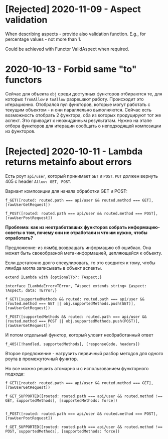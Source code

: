 # [Rejected] 2020-11-09 - Aspect validation

When describing aspects - provide also validation function.
E.g., for percentage values - not more than 1.

Could be achieved with Functor ValidAspect when required.

# 2020-10-13 - Forbid same "to" functors

Сейчас для объекта `obj` среди доступных функторов отбираются те, для которых `fromAllow` и `toAllow` разрешают работу. Происходит это итерационно. Отобрался пул функторов, которые могут работать с текущим объектом - и они параллельно выполняются.
Сейчас есть возможность отобрать 2 функтора, оба из которых продуцируют тот же аспект. Это приводит к неожиданным результатам. Нужно на этапе отбора функторов для итерации сообщать о неподходящей композиции из функторов.

# [Rejected] 2020-10-11 - Lambda returns metainfo about errors

Есть роут `api/user`, который принимает `GET` и `POST`. `PUT` должен вернуть 405 с header `Allow: GET, POST`.

Вариант композиции для начала обработки GET и POST:

```
f_GET([routed: routed.path === api/user && routed.method === GET], [rawUserGetRequest])

f_POST([routed: routed.path === api/user && routed.method === POST], [rawUserPostRequest])
```

**Проблема: как из неотработавших функторов собрать информацию-советы о том, почему они не отработали и что им нужно, чтобы отработать?**

Предложение: из лямбд возвращать информацию об ошибках.
Она может быть своеобразной мета-информацией, цепляющейся к объекту.

Если достаточно долго спекулировать, то это сводится к тому, чтобы лямбда могла записывать в объект аспекты.

```
extend ILambda with {optionalTo?: TAspect;}

interface ILambdaError<TError, TAspect extends string> {aspect: TAspect; data: TError;}
```

```
f_GET([supportedMethods && routed: routed.path === api/user && (routed.method === GET || obj.supportedMethods.push(GET)], [rawUserGetRequest])

f_POST([supportedMethods && routed: routed.path === api/user && (routed.method === POST || obj.supportedMethods.push(POST)], [rawUserGetRequest])
```

И потом отдельный функтор, который уловит необработанный ответ

```
f_405([!handled, supportedMethods], [responseCode, headers])
```

Второе предложение - нагрузить первичный разбор методов для одного роута в промежуточный функтор.

Но все можно решить атомарно и с использованием функторного подхода:

```
f_GET([routed: routed.path === api/user && routed.method === GET], [rawUserGetRequest])

f_GET_SUPPORTED([routed: routed.path === api/user && routed.method !== GET, supportedMethods], [supportedMethods: force])


f_POST([routed: routed.path === api/user && routed.method === POST], [rawUserPostRequest])

f_GET_SUPPORTED([routed: routed.path === api/user && routed.method !== POST, supportedMethods], [supportedMethods: force])
```
